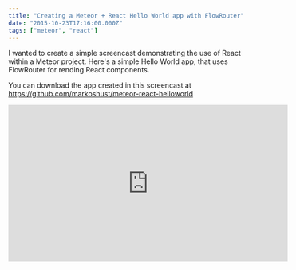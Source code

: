 ```yaml
---
title: "Creating a Meteor + React Hello World app with FlowRouter"
date: "2015-10-23T17:16:00.000Z"
tags: ["meteor", "react"]
---
```


I wanted to create a simple screencast demonstrating the use of React within a Meteor project. Here's a simple Hello World app, that uses FlowRouter for rending React components.

You can download the app created in this screencast at <a href="https://github.com/markoshust/meteor-react-helloworld" target="_blank">https://github.com/markoshust/meteor-react-helloworld</a>

<iframe width="560" height="315" src="https://www.youtube.com/embed/Uk9MGaS1S0k" frameborder="0" allowfullscreen></iframe>
